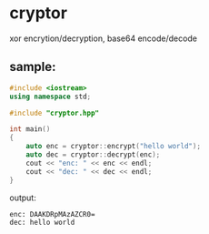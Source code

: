 # cryptor

xor encrytion/decryption, base64 encode/decode

## sample:

```cpp
#include <iostream>
using namespace std;

#include "cryptor.hpp"

int main()
{
    auto enc = cryptor::encrypt("hello world");
    auto dec = cryptor::decrypt(enc);
    cout << "enc: " << enc << endl;
    cout << "dec: " << dec << endl;
}
```

output:

```
enc: DAAKDRpMAzAZCR0=
dec: hello world
```

